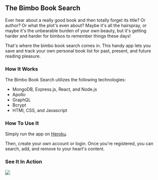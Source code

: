 ## The Bimbo Book Search

Ever hear about a really good book and then totally forget its title? Or author? Or what the plot's even about? Maybe it's all the hairspray, or maybe it's the unbearable burden of your own beauty, but it's getting harder and harder for bimbos to remember things these days! <br/>

That's where the bimbo book search comes in. This handy app lets you save and track your own personal book list for past, present, and future reading pleasure.

### How It Works

The Bimbo Book Search utilizes the following technologies:

* MongoDB, Express.js, React, and Node.js 
* Apollo
* GraphQL
* Bcrypt
* HTMl, CSS, and Javascript

### How To Use It

Simply run the app on <a href="https://salty-mesa-30136.herokuapp.com/">Heroku</a>.<br/>

Then, create your own account or login. Once you're registered, you can search, add, and remove to your heart's content.

### See It In Action

<img src="./images/book-search.gif"/>